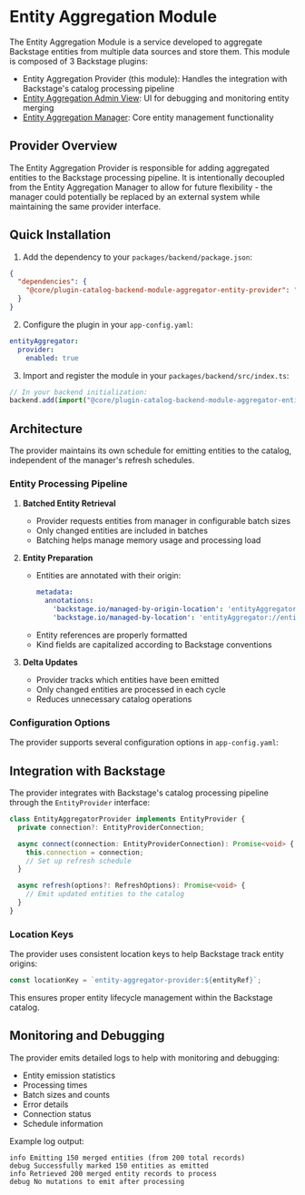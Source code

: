 # Entity Aggregation Module

The Entity Aggregation Module is a service developed to aggregate Backstage entities from multiple data sources and store them. This module is composed of 3 Backstage plugins:

- Entity Aggregation Provider (this module): Handles the integration with Backstage's catalog processing pipeline
- [Entity Aggregation Admin View](../catalog-entity-aggregator-admin/README.md): UI for debugging and monitoring entity merging
- [Entity Aggregation Manager](../catalog-backend-aggregator-entity-manager/README.md): Core entity management functionality

## Provider Overview

The Entity Aggregation Provider is responsible for adding aggregated entities to the Backstage processing pipeline. It is intentionally decoupled from the Entity Aggregation Manager to allow for future flexibility - the manager could potentially be replaced by an external system while maintaining the same provider interface.

## Quick Installation

1. Add the dependency to your `packages/backend/package.json`:
```json
{
  "dependencies": {
    "@core/plugin-catalog-backend-module-aggregator-entity-provider": "^0.1.0"
  }
}
```

2. Configure the plugin in your `app-config.yaml`:
```yaml
entityAggregator:
  provider:
    enabled: true
```

3. Import and register the module in your `packages/backend/src/index.ts`:
```typescript
// In your backend initialization:
backend.add(import("@core/plugin-catalog-backend-module-aggregator-entity-provider"));
```

## Architecture

The provider maintains its own schedule for emitting entities to the catalog, independent of the manager's refresh schedules.

### Entity Processing Pipeline

1. **Batched Entity Retrieval**
   - Provider requests entities from manager in configurable batch sizes
   - Only changed entities are included in batches
   - Batching helps manage memory usage and processing load

2. **Entity Preparation**
   - Entities are annotated with their origin:
     ```yaml
     metadata:
       annotations:
         'backstage.io/managed-by-origin-location': 'entityAggregator://entity-name'
         'backstage.io/managed-by-location': 'entityAggregator://entity-name'
     ```
   - Entity references are properly formatted
   - Kind fields are capitalized according to Backstage conventions

3. **Delta Updates**
   - Provider tracks which entities have been emitted
   - Only changed entities are processed in each cycle
   - Reduces unnecessary catalog operations


### Configuration Options

The provider supports several configuration options in `app-config.yaml`:

## Integration with Backstage

The provider integrates with Backstage's catalog processing pipeline through the `EntityProvider` interface:

```typescript
class EntityAggregatorProvider implements EntityProvider {
  private connection?: EntityProviderConnection;

  async connect(connection: EntityProviderConnection): Promise<void> {
    this.connection = connection;
    // Set up refresh schedule
  }

  async refresh(options?: RefreshOptions): Promise<void> {
    // Emit updated entities to the catalog
  }
}
```

### Location Keys

The provider uses consistent location keys to help Backstage track entity origins:

```typescript
const locationKey = `entity-aggregator-provider:${entityRef}`;
```

This ensures proper entity lifecycle management within the Backstage catalog.

## Monitoring and Debugging

The provider emits detailed logs to help with monitoring and debugging:

- Entity emission statistics
- Processing times
- Batch sizes and counts
- Error details
- Connection status
- Schedule information

Example log output:
```
info Emitting 150 merged entities (from 200 total records)
debug Successfully marked 150 entities as emitted
info Retrieved 200 merged entity records to process
debug No mutations to emit after processing
```